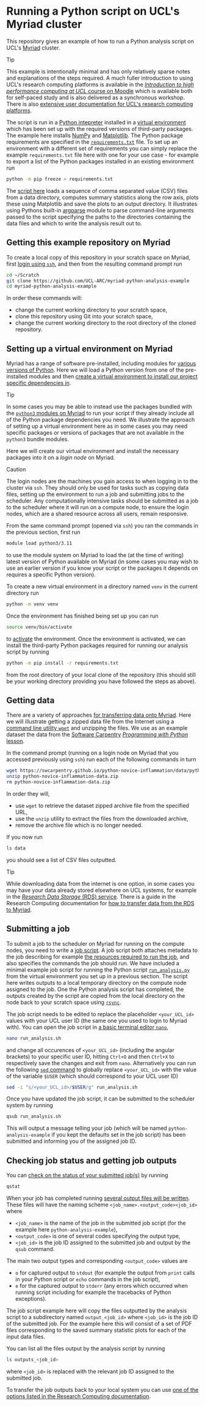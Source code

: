 # Running a Python script on UCL's Myriad cluster

This repository gives an example of how to run a Python analysis script on UCL's [Myriad](https://www.rc.ucl.ac.uk/docs/Clusters/Myriad/) cluster.

> [!TIP]
> This example is intentionally minimal and has only relatively sparse notes and explanations of the steps required.
> A much fuller introduction to using UCL's research computing platforms is available in the
> [_Introduction to high performance computing at UCL_ course on Moodle](https://moodle.ucl.ac.uk/course/view.php?id=33216)
> which is available both for self-paced study and is also delivered as a synchronous workshop.
> There is also [extensive user documentation for UCL's research computing platforms](https://www.rc.ucl.ac.uk/docs/).

The script is run in a [Python intepreter](https://docs.python.org/3/tutorial/interpreter.html) installed in a [virtual environment](https://docs.python.org/3/tutorial/venv.html) which has been set up with the required versions of third-party packages.
The example here installs [NumPy](https://numpy.org/) and [Matplotlib](https://matplotlib.org/).
The Python package requirements are specified in the [`requirements.txt`](requirements.txt) file.
To set up an environment with a different set of requirements you can simply replace the example `requirements.txt` file here with one for your use case - for example to export a list of the Python packages installed in an existing environment run

```bash
python -m pip freeze > requirements.txt
```

The [script here](run_analysis.py) loads a sequence of comma separated value (CSV) files from a data directory, computes summary statistics along the row axis, plots these using Matplotlib and save the plots to an output directory.
It illustrates using Pythons built-in [argparse](https://docs.python.org/3/library/argparse.html) module to parse command-line arguments passed to the script specifying the paths to the directories containing the data files and which to write the analysis result out to.

## Getting this example repository on Myriad

To create a local copy of this repository in your scratch space on Myriad, first [login using `ssh`](https://www.rc.ucl.ac.uk/docs/howto/#how-do-i-log-in), and then from the resulting command prompt run

```bash
cd ~/Scratch
git clone https://github.com/UCL-ARC/myriad-python-analysis-example
cd myriad-python-analysis-example
```

In order these commands will:
- change the current working directory to your scratch space,
- clone this repository using Git into your scratch space,
- change the current working directory to the root directory of the cloned repository.

## Setting up a virtual environment on Myriad

Myriad has a range of software pre-installed, including modules for [various versions of Python](https://www.rc.ucl.ac.uk/docs/Installed_Software_Lists/module-packages/).
Here we will load a Python version from one of the pre-installed modules and then [create a virtual environment to install our project specific dependencies in](https://www.rc.ucl.ac.uk/docs/Software_Guides/Installing_Software/#using-your-own-virtualenv).

> [!TIP]
> In some cases you may be able to instead use the packages bundled with the [`python3` modules on Myriad](https://www.rc.ucl.ac.uk/docs/Installed_Software_Lists/python-packages/) to run your script if they already include all of the Python package dependencies you need.
> We illustrate the approach of setting up a virtual environment here as in some cases you may need specific packages or versions of packages that are not available in the `python3` bundle modules.

Here we will create our virtual environment and install the necessary packages into it on a _login node_ on Myriad.

> [!CAUTION]
> The login nodes are the machines you gain access to when logging in to the cluster via `ssh`.
> They should only be used for tasks such as copying data files, setting up the environment to run a job and submitting jobs to the scheduler.
> Any computationally intensive tasks should be submitted as a job to the scheduler where it will run on a compute node, to ensure the login nodes, which are a shared resource across all users, remain responsive.

From the same command prompt (opened via `ssh`) you ran the commands in the previous section, first run

```bash
module load python3/3.11
```
to use the module system on Myriad to load the (at the time of writing) latest version of Python available on Myriad (in some cases you may wish to use an earlier version if you know your script or the packages it depends on requires a specific Python version).

To create a new virtual environment in a directory named `venv` in the current directory run
```bash
python -m venv venv
```
Once the environment has finished being set up you can run
```bash
source venv/bin/activate
```
to [activate](https://docs.python.org/3/library/venv.html#how-venvs-work) the environment.
Once the environment is activated, we can install the third-party Python packages required for running our analysis script by running
```bash
python -m pip install -r requirements.txt
```
from the root directory of your local clone of the repository (this should still be your working directory providing you have followed the steps as above).

## Getting data

There are a variety of approaches [for transferring data onto Myriad](https://www.rc.ucl.ac.uk/docs/howto/#how-do-i-transfer-data-onto-the-system).
Here we will illustrate getting a zipped data file from the Internet using a [command line utility `wget`](https://en.wikipedia.org/wiki/Wget) and unzipping the files.
We use as an example dataset the data from the [Software Carpentry](https://software-carpentry.org/) [_Programming with Python_ lesson](https://swcarpentry.github.io/python-novice-inflammation).

In the command prompt (running on a login node on Myriad that you accessed previously using `ssh`) run each of the following commands in turn

```bash
wget https://swcarpentry.github.io/python-novice-inflammation/data/python-novice-inflammation-data.zip
unzip python-novice-inflammation-data.zip
rm python-novice-inflammation-data.zip
```

In order they will,
- use `wget` to retrieve the dataset zipped archive file from the specified URL,
- use the `unzip` utility to extract the files from the downloaded archive,
- remove the archive file which is no longer needed.

If you now run

```bash
ls data
```

you should see a list of CSV files outputted.

> [!TIP]
> While downloading data from the internet is one option, in some cases you may have your data already stored elsewhere on UCL systems, for example in the [_Research Data Storage_ (RDS) service](https://www.ucl.ac.uk/advanced-research-computing/platforms-and-services/research-data-storage-service).
> There is a guide in the Research Computing documentation for [how to transfer data from the RDS to Myriad](https://www.rc.ucl.ac.uk/docs/Supplementary/Connecting_to_RDSS/#between-myriad-and-rdss).

## Submitting a job

To submit a job to the scheduler on Myriad for running on the compute nodes, you need to write a [job script](https://www.rc.ucl.ac.uk/docs/Example_Jobscripts/).
A job script both attaches metadata to the job describing for example [the resources required to run the job](https://www.rc.ucl.ac.uk/docs/Experienced_Users/#resources-you-can-request), and also specifies the commands the job should run.
We have included a minimal example job script for running the Python script [`run_analysis.py`](run_analysis.py) from the virtual environment you set up in a previous section.
The script here writes outputs to a local temporary directory on the compute node assigned to the job.
One the Python analysis script has completed, the outputs created by the script are copied from the local directory on the node back to your scratch space using [`rsync`](https://en.wikipedia.org/wiki/Rsync).

The job script needs to be edited to replace the placeholder `<your_UCL_id>` values with your UCL user ID (the same one you used to login to Myriad with).
You can open the job script in [a basic terminal editor `nano`](https://en.wikipedia.org/wiki/GNU_nano),

```bash
nano run_analysis.sh
```

and change all occurences of `<your_UCL_id>` (including the angular brackets) to your specific user ID, hitting `Ctrl+O` and then `Ctrl+X` to respectively save the changes and exit from `nano`.
Alternatively you can run the following [`sed` command](https://en.wikipedia.org/wiki/Sed) to globally replace `<your_UCL_id>` with the value of the variable `$USER` (which should correspond to your UCL user ID)

```bash
sed -i "s/<your_UCL_id>/$USER/g" run_analysis.sh
```

Once you have updated the job script, it can be submitted to the scheduler system by running

```bash
qsub run_analysis.sh
```

This will output a message telling your job (which will be named `python-analysis-example` if you kept the defaults set in the job script) has been submitted and informing you of the assigned job ID.

## Checking job status and getting job outputs

You can [check on the status of your submitted job(s)](https://www.rc.ucl.ac.uk/docs/howto/#how-do-i-monitor-a-job) by running

```bash
qstat
```

When your job has completed running [several output files will be written](https://www.rc.ucl.ac.uk/docs/Job_Results/).
These files will have the naming scheme `<job_name>.<output_code><job_id>` where
- `<job_name>` is the name of the job in the submitted job script (for the example here `python-analysis-example`),
- `<output_code>` is one of several codes specifying the output type,
- `<job_id>` is the job ID assigned to the submitted job and output by the `qsub` command.

The main two output types and corresponding `<output_code>` values are
- `o` for captured output to `stdout` (for example the output from `print` calls in your Python script or `echo` commands in the job script),
- `e` for the captured output to `stderr` (any errors which occurred when running script including for example the tracebacks of Python exceptions).

The job script example here will copy the files outputted by the analysis script to a subdirectory named `output_<job_id>` where `<job_id>` is the job ID of the submitted job. For the example here this will consist of a set of PDF files corresponding to the saved summary statistic plots for each of the input data files.

You can list all the files output by the analysis script by running

```bash
ls outputs_<job_id>
```

where `<job_id>` is replaced with the relevant job ID assigned to the submitted job.

To transfer the job outputs back to your local system you can use [one of the options listed in the Research Computing documentation](https://www.rc.ucl.ac.uk/docs/howto/#how-do-i-transfer-data-onto-the-system).
